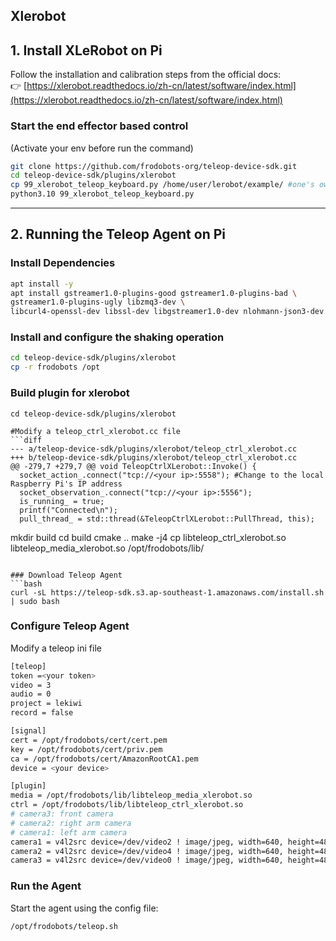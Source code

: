 ## Xlerobot

## 1. Install XLeRobot on Pi

Follow the installation and calibration steps from the official docs:  
👉 [https://xlerobot.readthedocs.io/zh-cn/latest/software/index.html](https://xlerobot.readthedocs.io/zh-cn/latest/software/index.html)

### Start the end effector based control
(Activate your env before run the command)
```bash
git clone https://github.com/frodobots-org/teleop-device-sdk.git
cd teleop-device-sdk/plugins/xlerobot
cp 99_xlerobot_teleop_keyboard.py /home/user/lerobot/example/ #one's own local path
python3.10 99_xlerobot_teleop_keyboard.py
```
---

## 2. Running the Teleop Agent on Pi
### Install Dependencies
```bash
apt install -y
apt install gstreamer1.0-plugins-good gstreamer1.0-plugins-bad \
gstreamer1.0-plugins-ugly libzmq3-dev \
libcurl4-openssl-dev libssl-dev libgstreamer1.0-dev nlohmann-json3-dev cmake
```

### Install and configure the shaking operation
```bash
cd teleop-device-sdk/plugins/xlerobot
cp -r frodobots /opt
```

### Build plugin for xlerobot
```
cd teleop-device-sdk/plugins/xlerobot

#Modify a teleop_ctrl_xlerobot.cc file
```diff
--- a/teleop-device-sdk/plugins/xlerobot/teleop_ctrl_xlerobot.cc
+++ b/teleop-device-sdk/plugins/xlerobot/teleop_ctrl_xlerobot.cc
@@ -279,7 +279,7 @@ void TeleopCtrlXLerobot::Invoke() {
  socket_action_.connect("tcp://<your ip>:5558"); #Change to the local Raspberry Pi's IP address
  socket_observation_.connect("tcp://<your ip>:5556");
  is_running_ = true;
  printf("Connected\n");
  pull_thread_ = std::thread(&TeleopCtrlXLerobot::PullThread, this);
```

mkdir build
cd build
cmake ..
make -j4
cp libteleop_ctrl_xlerobot.so libteleop_media_xlerobot.so /opt/frodobots/lib/
```

### Download Teleop Agent
```bash
curl -sL https://teleop-sdk.s3.ap-southeast-1.amazonaws.com/install.sh | sudo bash
```

### Configure Teleop Agent
Modify a teleop ini file
```bash
[teleop]
token =<your token> 
video = 3
audio = 0
project = lekiwi
record = false

[signal]
cert = /opt/frodobots/cert/cert.pem
key = /opt/frodobots/cert/priv.pem
ca = /opt/frodobots/cert/AmazonRootCA1.pem
device = <your device>

[plugin]
media = /opt/frodobots/lib/libteleop_media_xlerobot.so
ctrl = /opt/frodobots/lib/libteleop_ctrl_xlerobot.so
# camera3: front camera
# camera2: right arm camera
# camera1: left arm camera
camera1 = v4l2src device=/dev/video2 ! image/jpeg, width=640, height=480, framerate=15/1
camera2 = v4l2src device=/dev/video4 ! image/jpeg, width=640, height=480, framerate=15/1
camera3 = v4l2src device=/dev/video0 ! image/jpeg, width=640, height=480, framerate=30/1
```
### Run the Agent

Start the agent using the config file:

```bash
/opt/frodobots/teleop.sh
```
